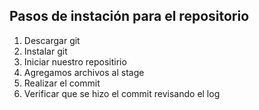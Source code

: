 ## Pasos de instación para el repositorio

1. Descargar git
2. Instalar git
3. Iniciar nuestro repositirio
4. Agregamos archivos al stage
5. Realizar el commit
6. Verificar que se hizo el commit revisando el log
